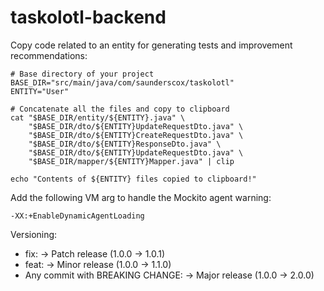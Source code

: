 # taskolotl-backend

Copy code related to an entity for generating tests and improvement recommendations:

```
# Base directory of your project
BASE_DIR="src/main/java/com/saunderscox/taskolotl"
ENTITY="User"

# Concatenate all the files and copy to clipboard
cat "$BASE_DIR/entity/${ENTITY}.java" \
    "$BASE_DIR/dto/${ENTITY}UpdateRequestDto.java" \
    "$BASE_DIR/dto/${ENTITY}CreateRequestDto.java" \
    "$BASE_DIR/dto/${ENTITY}ResponseDto.java" \
    "$BASE_DIR/dto/${ENTITY}UpdateRequestDto.java" \
    "$BASE_DIR/mapper/${ENTITY}Mapper.java" | clip

echo "Contents of ${ENTITY} files copied to clipboard!"
```

Add the following VM arg to handle the Mockito agent warning:

`-XX:+EnableDynamicAgentLoading`

Versioning:

- fix: → Patch release (1.0.0 → 1.0.1)
- feat: → Minor release (1.0.0 → 1.1.0)
- Any commit with BREAKING CHANGE: → Major release (1.0.0 → 2.0.0)
